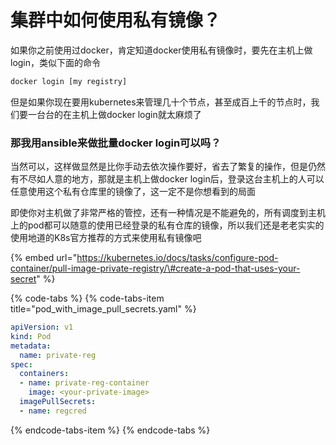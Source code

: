 # 集群中如何使用私有镜像？

如果你之前使用过docker，肯定知道docker使用私有镜像时，要先在主机上做login，类似下面的命令

```bash
docker login [my registry]
```

但是如果你现在要用kubernetes来管理几十个节点，甚至成百上千的节点时，我们要一台台的在主机上做docker login就太麻烦了

### 那我用ansible来做批量docker login可以吗？

当然可以，这样做显然是比你手动去依次操作要好，省去了繁复的操作，但是仍然有不尽如人意的地方，那就是主机上做docker login后，登录这台主机上的人可以任意使用这个私有仓库里的镜像了，这一定不是你想看到的局面

即使你对主机做了非常严格的管控，还有一种情况是不能避免的，所有调度到主机上的pod都可以随意的使用已经登录的私有仓库的镜像，所以我们还是老老实实的使用地道的K8s官方推荐的方式来使用私有镜像吧

{% embed url="https://kubernetes.io/docs/tasks/configure-pod-container/pull-image-private-registry/\#create-a-pod-that-uses-your-secret" %}

{% code-tabs %}
{% code-tabs-item title="pod\_with\_image\_pull\_secrets.yaml" %}
```yaml
apiVersion: v1
kind: Pod
metadata:
  name: private-reg
spec:
  containers:
  - name: private-reg-container
    image: <your-private-image>
  imagePullSecrets:
  - name: regcred
```
{% endcode-tabs-item %}
{% endcode-tabs %}





